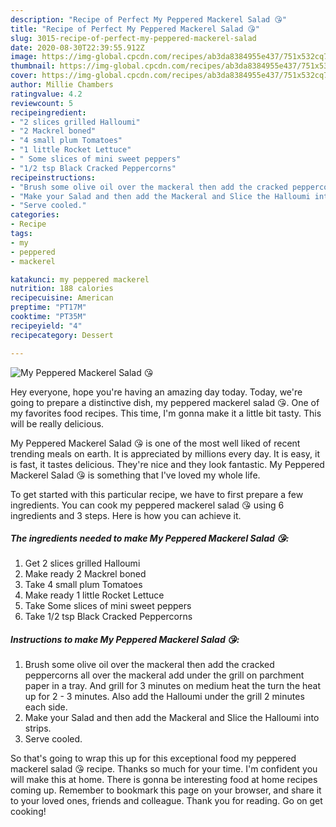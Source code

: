 ```yaml
---
description: "Recipe of Perfect My Peppered Mackerel Salad 😘"
title: "Recipe of Perfect My Peppered Mackerel Salad 😘"
slug: 3015-recipe-of-perfect-my-peppered-mackerel-salad
date: 2020-08-30T22:39:55.912Z
image: https://img-global.cpcdn.com/recipes/ab3da8384955e437/751x532cq70/my-peppered-mackerel-salad-😘-recipe-main-photo.jpg
thumbnail: https://img-global.cpcdn.com/recipes/ab3da8384955e437/751x532cq70/my-peppered-mackerel-salad-😘-recipe-main-photo.jpg
cover: https://img-global.cpcdn.com/recipes/ab3da8384955e437/751x532cq70/my-peppered-mackerel-salad-😘-recipe-main-photo.jpg
author: Millie Chambers
ratingvalue: 4.2
reviewcount: 5
recipeingredient:
- "2 slices grilled Halloumi"
- "2 Mackrel boned"
- "4 small plum Tomatoes"
- "1 little Rocket Lettuce"
- " Some slices of mini sweet peppers"
- "1/2 tsp Black Cracked Peppercorns"
recipeinstructions:
- "Brush some olive oil over the mackeral then add the cracked peppercorns all over the mackeral add under the grill on parchment paper in a tray. And grill for 3 minutes on medium heat the turn the heat up for 2 - 3 minutes. Also add the Halloumi under the grill 2 minutes each side."
- "Make your Salad and then add the Mackeral and Slice the Halloumi into strips."
- "Serve cooled."
categories:
- Recipe
tags:
- my
- peppered
- mackerel

katakunci: my peppered mackerel 
nutrition: 188 calories
recipecuisine: American
preptime: "PT17M"
cooktime: "PT35M"
recipeyield: "4"
recipecategory: Dessert

---
```



![My Peppered Mackerel Salad 😘](https://img-global.cpcdn.com/recipes/ab3da8384955e437/751x532cq70/my-peppered-mackerel-salad-😘-recipe-main-photo.jpg)

Hey everyone, hope you're having an amazing day today. Today, we're going to prepare a distinctive dish, my peppered mackerel salad 😘. One of my favorites food recipes. This time, I'm gonna make it a little bit tasty. This will be really delicious.

My Peppered Mackerel Salad 😘 is one of the most well liked of recent trending meals on earth. It is appreciated by millions every day. It is easy, it is fast, it tastes delicious. They're nice and they look fantastic. My Peppered Mackerel Salad 😘 is something that I've loved my whole life.




To get started with this particular recipe, we have to first prepare a few ingredients. You can cook my peppered mackerel salad 😘 using 6 ingredients and 3 steps. Here is how you can achieve it.

<!--inarticleads1-->

##### The ingredients needed to make My Peppered Mackerel Salad 😘:

1. Get 2 slices grilled Halloumi
1. Make ready 2 Mackrel boned
1. Take 4 small plum Tomatoes
1. Make ready 1 little Rocket Lettuce
1. Take  Some slices of mini sweet peppers
1. Take 1/2 tsp Black Cracked Peppercorns




<!--inarticleads2-->

##### Instructions to make My Peppered Mackerel Salad 😘:

1. Brush some olive oil over the mackeral then add the cracked peppercorns all over the mackeral add under the grill on parchment paper in a tray. And grill for 3 minutes on medium heat the turn the heat up for 2 - 3 minutes. Also add the Halloumi under the grill 2 minutes each side.
1. Make your Salad and then add the Mackeral and Slice the Halloumi into strips.
1. Serve cooled.




So that's going to wrap this up for this exceptional food my peppered mackerel salad 😘 recipe. Thanks so much for your time. I'm confident you will make this at home. There is gonna be interesting food at home recipes coming up. Remember to bookmark this page on your browser, and share it to your loved ones, friends and colleague. Thank you for reading. Go on get cooking!
